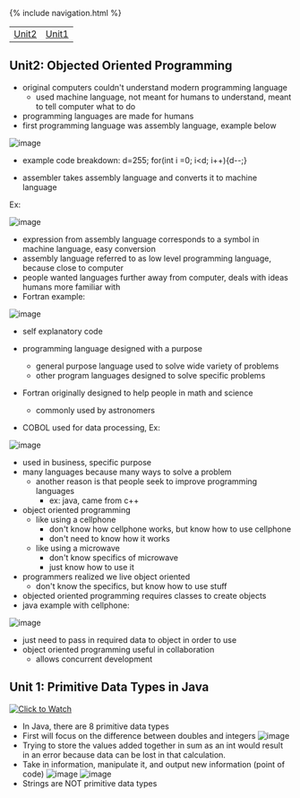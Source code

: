 {% include navigation.html %}

<table>
    <tr>
        <td><a href="#unit2">Unit2</a></td>
        <td><a href="#unit1">Unit1</a></td>
    </tr>
</table>

## Unit2: Objected Oriented Programming
- original computers couldn't understand modern programming language
    - used machine language, not meant for humans to understand, meant to tell computer what to do
- programming languages are made for humans
- first programming language was assembly language, example below

 ![image](https://user-images.githubusercontent.com/64222179/164513140-400c2383-95c4-4b84-bb9d-fe4a71894d60.png)

  - example code breakdown: d=255; for(int i =0; i<d; i++){d--;}

- assembler takes assembly language and converts it to machine language
 
Ex:

![image](https://user-images.githubusercontent.com/64222179/164513892-50450d36-a877-44dd-a876-62be65341e9e.png)

- expression from assembly language corresponds to a symbol in machine language, easy conversion
- assembly language referred to as low level programming language, because close to computer
- people wanted languages further away from computer, deals with ideas humans more familiar with 
- Fortran example:

![image](https://user-images.githubusercontent.com/64222179/164514680-bd7e7bcb-970c-4719-8450-e862e92e09d8.png)

  - self explanatory code
        
- programming language designed with a purpose
    - general purpose language used to solve wide variety of problems
    - other program languages designed to solve specific problems
- Fortran originally designed to help people in math and science
    - commonly used by astronomers
- COBOL used for data processing, Ex:

![image](https://user-images.githubusercontent.com/64222179/164515368-5635b8ee-900a-4064-8495-b481cc9697b0.png)

  - used in business, specific purpose
- many languages because many ways to solve a problem
  - another reason is that people seek to improve programming languages
    - ex: java, came from c++
- object oriented programming
  - like using a cellphone
    - don't know how cellphone works, but know how to use cellphone
    - don't need to know how it works
  - like using a microwave
    - don't know specifics of microwave
    - just know how to use it
- programmers realized we live object oriented
  - don't know the specifics, but know how to use stuff
- objected oriented programming requires classes to create objects
- java example with cellphone:

![image](https://user-images.githubusercontent.com/64222179/164516776-036619d5-c52f-47d8-956b-c4b4875bad22.png)

  - just need to pass in required data to object in order to use
- object oriented programming useful in collaboration
  - allows concurrent development

## Unit 1: Primitive Data Types in Java

[![Click to Watch](https://img.youtube.com/vi/W0q7XkV7BTo/0.jpg)](https://apclassroom.collegeboard.org/8/assignments?apd=4bsjoi2rui&status=assigned&unit=-2)

- In Java, there are 8 primitive data types
- First will focus on the difference between doubles and integers
![image](https://user-images.githubusercontent.com/72889453/164511544-02672c46-43ce-450d-8f28-d008e3a4316d.png)
- Trying to store the values added together in sum as an int would result in an error because data can be lost in that calculation.
- Take in information, manipulate it, and output new information (point of code)
  ![image](https://user-images.githubusercontent.com/72889453/164512875-0e2b7d7b-dd5d-4f61-b51c-378f96046817.png)
  ![image](https://user-images.githubusercontent.com/72889453/164514476-8c3f119c-4f04-4e7d-83ab-fff0e91f416c.png)
- Strings are NOT primitive data types
